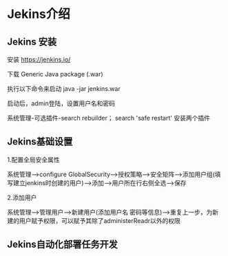 # Jekins介绍

## Jekins 安装

安装 https://jenkins.io/

下载 Generic Java package (.war)

执行以下命令来启动 java -jar jenkins.war

启动后，admin登陆，设置用户名和密码

系统管理-可选插件-search rebuilder； search 'safe restart' 安装两个插件


## Jekins基础设置

1.配置全局安全属性

   系统管理-->configure GlobalSecurity-->授权策略-->安全矩阵-->添加用户组(填写建立jenkins时创建的用户)-->添加-->用户所在行右侧全选-->保存

2.添加用户

  系统管理-->管理用户-->新建用户(添加用户名 密码等信息)-->重复上一步，为新建的用户赋予权限，可以赋予其除了administerReadr以外的权限

  ##  Jekins自动化部署任务开发

  
